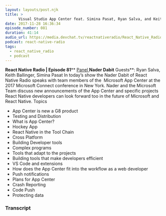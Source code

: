 ```yaml
---
layout: layouts/post.njk
title: >
      Visual Studio App Center feat. Simina Pasat, Ryan Salva, and Keith Ballinger of Microsoft
date: 2017-11-28 16:36:34
episode_number: 081
duration: 41:14
audio_url: https://media.devchat.tv/reactnativeradio/React_Native_Radio_Episode_81.mp3
podcast: react-native-radio
tags: 
  - react_native_radio
  - podcast
---
```


 **React Native Radio | Episode 81**** <u>Panel </u> **Nader Dabit** Guests**: Ryan Salva, Keith Ballinger, Simina Pasat In today’s show the Nader Dabit of React Native Radio speaks with team members of the&nbsp; Microsoft App Center at the 2017 Microsoft Connect conference in New York. Nader and the Microsoft Team discuss new announcements of the App Center and specific projects React Native developers can look forward too in the future of Microsoft and React Native. Topics
- App Center is new a G8 product
- Testing and Distribution
- What is App Center?
- Hockey App
- React Native in the Tool Chain
- Cross Platform
- Building Developer tools
- Complex programs
- Tools that adapt to the projects
- Building tools that make developers efficient
- VS Code and extensions
- How does the App Center fit into the workflow as a web developer
- Push notifications
- Plans for App Center
- Crash Reporting
- Code Push
- Protecting data
&nbsp;

### Transcript


